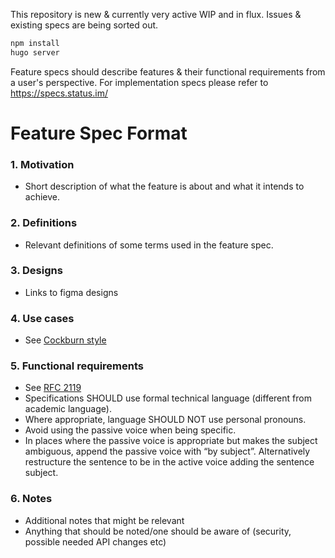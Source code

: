 This repository is new & currently very active WIP and in flux. Issues & existing specs are being sorted out.

```bash
npm install
hugo server
```

Feature specs should describe features & their functional requirements from a user's perspective. For implementation specs please refer to https://specs.status.im/

# Feature Spec Format

### 1. Motivation

* Short description of what the feature is about and what it intends to achieve.

### 2. Definitions

* Relevant definitions of some terms used in the feature spec.

### 3. Designs

* Links to figma designs

### 4. Use cases

* See [Cockburn style](https://en.wikipedia.org/wiki/Use_case#Cockburn_style)

### 5. Functional requirements

* See [RFC 2119](https://datatracker.ietf.org/doc/html/rfc2119)
* Specifications SHOULD use formal technical language (different from academic language).
* Where appropriate, language SHOULD NOT use personal pronouns.
* Avoid using the passive voice when being specific.
* In places where the passive voice is appropriate but makes the subject ambiguous, append the passive voice with “by subject”. Alternatively restructure the sentence to be in the active voice adding the sentence subject.

### 6. Notes

* Additional notes that might be relevant
* Anything that should be noted/one should be aware of (security, possible needed API changes etc)
